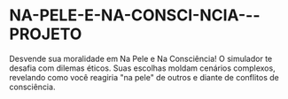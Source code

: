 # NA-PELE-E-NA-CONSCI-NCIA---PROJETO
Desvende sua moralidade em Na Pele e Na Consciência! O simulador te desafia com dilemas éticos. Suas escolhas moldam cenários complexos, revelando como você reagiria "na pele" de outros e diante de conflitos de consciência.
